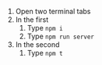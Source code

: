 1. Open two terminal tabs
1. In the first 
   1. Type `npm i`
   1. Type `npm run server`
1. In the second
   1. Type `npm t`